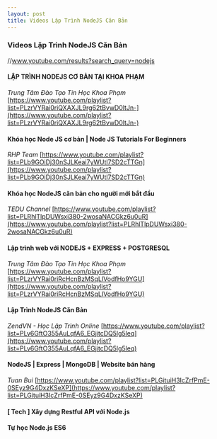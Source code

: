 ```yaml
---
layout: post
title: Videos Lập Trình NodeJS Căn Bản
---
```


### Videos Lập Trình NodeJS Căn Bản
//www.youtube.com/results?search_query=nodejs

#### LẬP TRÌNH NODEJS CƠ BẢN TẠI KHOA PHẠM
_Trung Tâm Đào Tạo Tin Học Khoa Phạm_
[https://www.youtube.com/playlist?list=PLzrVYRai0riQXAXJL9rg62tBvwD0ltJn-](https://www.youtube.com/playlist?list=PLzrVYRai0riQXAXJL9rg62tBvwD0ltJn-)

#### Khóa học Node JS cơ bản | Node JS Tutorials For Beginners
_RHP Team_
[https://www.youtube.com/playlist?list=PLb9GOiDj30nSJLKeai7yWUtl7SD2cTTGn](https://www.youtube.com/playlist?list=PLb9GOiDj30nSJLKeai7yWUtl7SD2cTTGn)

#### Khóa học NodeJS căn bản cho người mới bắt đầu
_TEDU Channel_
[https://www.youtube.com/playlist?list=PLRhlTlpDUWsxi380-2wosaNACGkz6u0uR](https://www.youtube.com/playlist?list=PLRhlTlpDUWsxi380-2wosaNACGkz6u0uR)

#### Lập trình web với NODEJS + EXPRESS + POSTGRESQL
_Trung Tâm Đào Tạo Tin Học Khoa Phạm_
[https://www.youtube.com/playlist?list=PLzrVYRai0riRcHcnBzMSqLIVodfHo9YGU](https://www.youtube.com/playlist?list=PLzrVYRai0riRcHcnBzMSqLIVodfHo9YGU)

#### Lập Trình NodeJS Căn Bản
_ZendVN - Học Lập Trình Online_
[https://www.youtube.com/playlist?list=PLv6GftO355AuLqfA6_EGjitcDQ5lg5leq](https://www.youtube.com/playlist?list=PLv6GftO355AuLqfA6_EGjitcDQ5lg5leq)

#### NodeJS | Express | MongoDB | Website bán hàng
_Tuan Bui_
[https://www.youtube.com/playlist?list=PLGituiH3IcZrfPmE-0SEyz9G4DxzKSeXP](https://www.youtube.com/playlist?list=PLGituiH3IcZrfPmE-0SEyz9G4DxzKSeXP)

#### [ Tech ] Xây dựng Restful API với Node.js
[](https:)

#### Tự học Node.js ES6
[](https:)